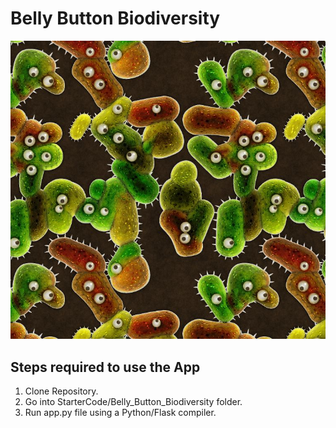 # Belly Button Biodiversity

![Bacteria by filterforge.com](Images/bacteria_by_filterforgedotcom.jpg)

## Steps required to use the App
1) Clone Repository.
1) Go into StarterCode/Belly_Button_Biodiversity folder.
1) Run app.py file using a Python/Flask compiler.

